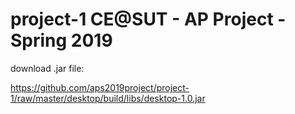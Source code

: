 # project-1 CE@SUT - AP Project - Spring 2019

download .jar file:


https://github.com/aps2019project/project-1/raw/master/desktop/build/libs/desktop-1.0.jar
